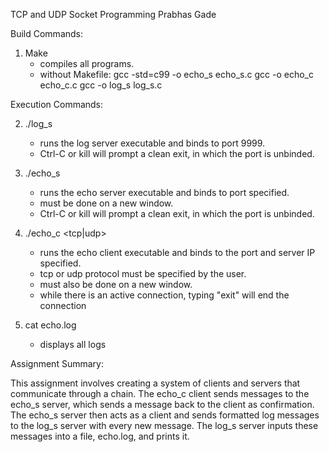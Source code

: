 TCP and UDP Socket Programming
Prabhas Gade

Build Commands:

1. Make 
    - compiles all programs.
    - without Makefile:
        gcc -std=c99 -o echo_s echo_s.c
        gcc -o echo_c echo_c.c
        gcc -o log_s log_s.c

Execution Commands:

2. ./log_s
    - runs the log server executable and binds to port 9999.
    - Ctrl-C or kill <pid> will prompt a clean exit, in which the port is unbinded.

3. ./echo_s <port>
    - runs the echo server executable and binds to port specified.
    - must be done on a new window.
    - Ctrl-C or kill <pid> will prompt a clean exit, in which the port is unbinded.

4. ./echo_c <serverIP> <port> <tcp|udp>
    - runs the echo client executable and binds to the port and server IP specified.
    - tcp or udp protocol must be specified by the user.
    - must also be done on a new window.
    - while there is an active connection, typing "exit" will end the connection

5. cat echo.log
    - displays all logs

Assignment Summary:

This assignment involves creating a system of clients and servers that communicate through a chain.
The echo_c client sends messages to the echo_s server, which sends a message back to the client as 
confirmation. The echo_s server then acts as a client and sends formatted log messages to the log_s server with
every new message. The log_s server inputs these messages into a file, echo.log, and prints it. 
